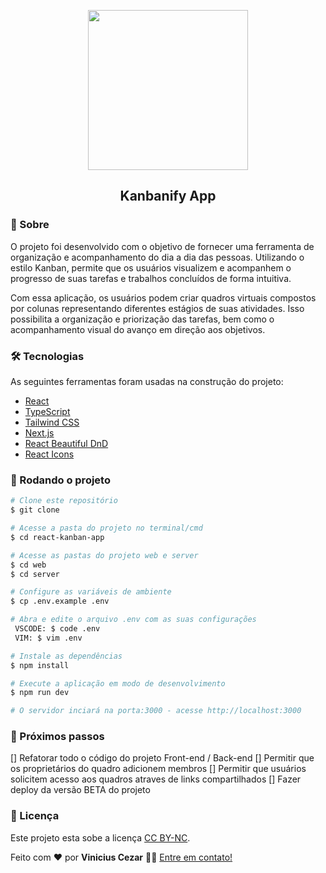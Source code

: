 <p align="center">
  <a href="https://github.com/v1nni7/react-kanban-app">
    <img src="https://media.discordapp.net/attachments/1013165623188148234/1102752388495978516/kanban.png" width="256px" />
  </a>
  
  <h2 align="center">Kanbanify App</h2>
</p>

### 📌 Sobre

O projeto foi desenvolvido com o objetivo de fornecer uma ferramenta de organização e acompanhamento do dia a dia das pessoas. Utilizando o estilo Kanban, permite que os usuários visualizem e acompanhem o progresso de suas tarefas e trabalhos concluídos de forma intuitiva.

Com essa aplicação, os usuários podem criar quadros virtuais compostos por colunas representando diferentes estágios de suas atividades. Isso possibilita a organização e priorização das tarefas, bem como o acompanhamento visual do avanço em direção aos objetivos.

### 🛠 Tecnologias

As seguintes ferramentas foram usadas na construção do projeto:

- [React](https://reactjs.org/)
- [TypeScript](https://www.typescriptlang.org/)
- [Tailwind CSS](https://tailwindcss.com/)
- [Next.js](https://nextjs.org/)
- [React Beautiful DnD](https://react-beautiful-dnd.netlify.app/?path=/story/single-vertical-list--basic)
- [React Icons](https://react-icons.github.io/react-icons/)

### 🎲 Rodando o projeto

```bash
# Clone este repositório
$ git clone

# Acesse a pasta do projeto no terminal/cmd
$ cd react-kanban-app

# Acesse as pastas do projeto web e server
$ cd web
$ cd server

# Configure as variáveis de ambiente
$ cp .env.example .env

# Abra e edite o arquivo .env com as suas configurações
 VSCODE: $ code .env
 VIM: $ vim .env

# Instale as dependências
$ npm install

# Execute a aplicação em modo de desenvolvimento
$ npm run dev

# O servidor inciará na porta:3000 - acesse http://localhost:3000
```

### 🔬 Próximos passos

[] Refatorar todo o código do projeto Front-end / Back-end
[] Permitir que os proprietários do quadro adicionem membros
[] Permitir que usuários solicitem acesso aos quadros atraves de links compartilhados
[] Fazer deploy da versão BETA do projeto


### 📝 Licença

Este projeto esta sobe a licença [CC BY-NC](./LICENSE).

Feito com ❤️ por **Vinicius Cezar** 👋🏽 [Entre em contato!](https://www.linkedin.com/in/vinicius-silveira-cezar/) 
